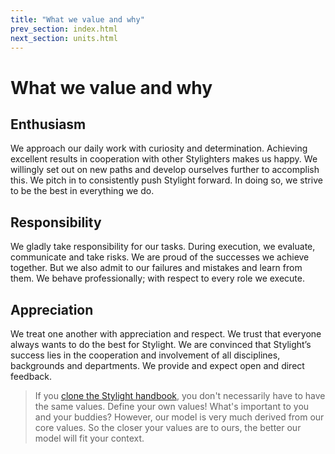 ```yaml
---
title: "What we value and why"
prev_section: index.html
next_section: units.html
---
```


# What we value and why

## Enthusiasm

We approach our daily work with curiosity and determination. Achieving excellent results in cooperation with other Stylighters makes us happy. We willingly set out on new paths and develop ourselves further to accomplish this. We pitch in to consistently push Stylight forward. In doing so, we strive to be the best in everything we do.

## Responsibility

We gladly take responsibility for our tasks. During execution, we evaluate, communicate and take risks. We are proud of the successes we achieve together. But we also admit to our failures and mistakes and learn from them. We behave professionally; with respect to every role we execute.

## Appreciation

We treat one another with appreciation and respect. We trust that everyone always wants to do the best for Stylight. We are convinced that Stylight’s success lies in the cooperation and involvement of all disciplines, backgrounds and departments. We provide and expect open and direct feedback.

> If you [clone the Stylight handbook](how-to-copy.html), you don't necessarily have to have the same values. Define your own values! What's important to you and your buddies? However, our model is very much derived from our core values. So the closer your values are to ours, the better our model will fit your context.